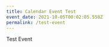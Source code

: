 ```yaml
---
title: Calendar Event Test
event_date: 2021-10-05T00:02:05.558Z
permalink: /test-event
---
```

Test Event